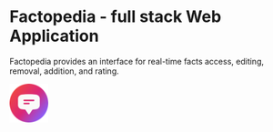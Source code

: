 # Factopedia - full stack Web Application

Factopedia provides an interface for real-time facts access, editing, removal, addition, and rating.


<a href="https://todayilearned-jonas.netlify.app/" target="_blank">
<img src="logo.png" height="68" width="68" alt="Facts on the Go! logo" /> 
</a>
